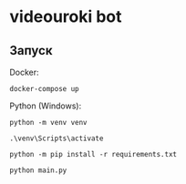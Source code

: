# videouroki bot

## Запуск
Docker:
```shell
docker-compose up
```
Python (Windows):
```shell
python -m venv venv
````
```shell
.\venv\Scripts\activate
```
```shell
python -m pip install -r requirements.txt
```
```shell
python main.py
````
